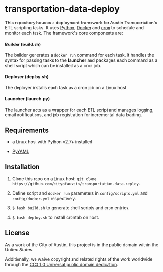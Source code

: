 # transportation-data-deploy

This repository houses a deployment framework for Austin Transportation's ETL scripting tasks. It uses [Python](https://www.python.org/download/releases/3.0/), [Docker](https://docs.docker.com/) and [cron](http://man7.org/linux/man-pages/man8/cron.8.html) to schedule and monitor each task. The framework's core components are:

#### Builder (build.sh)
    
The builder generates a `docker run` command for each task. It handles the syntax for passing tasks to the **launcher** and packages each command as a shell script which can be installed as a cron job.

#### Deployer (deploy.sh)
    
The deployer installs each task as a cron job on a Linux host.

#### Launcher (launch.py)

The launcher acts as a wrapper for each ETL script and manages logging, email notifications, and job registration for incremental data loading.

## Requirements

- a Linux host with Python v2.7+ installed

- [PyYAML](https://pypi.org/project/PyYAML/)

## Installation

1. Clone this repo on a Linux host: `git clone https://github.com/cityofaustin/transportation-data-deploy`.

2. Define script and `docker run` parameters in `config/scripts.yml` and `config/docker.yml` respectively.

3. `$ bash build.sh` to generate shell scripts and cron entries.

4. `$ bash deploy.sh` to install crontab on host.

## License

As a work of the City of Austin, this project is in the public domain within the United States.

Additionally, we waive copyright and related rights of the work worldwide through the [CC0 1.0 Universal public domain dedication](https://creativecommons.org/publicdomain/zero/1.0/).
